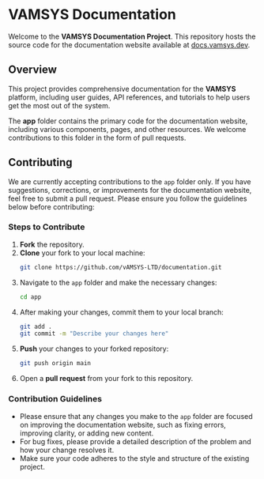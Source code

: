 # VAMSYS Documentation

Welcome to the **VAMSYS Documentation Project**. This repository hosts the source code for the documentation website available at [docs.vamsys.dev](https://docs.vamsys.dev).

## Overview

This project provides comprehensive documentation for the **VAMSYS** platform, including user guides, API references, and tutorials to help users get the most out of the system.

The **app** folder contains the primary code for the documentation website, including various components, pages, and other resources. We welcome contributions to this folder in the form of pull requests.

## Contributing

We are currently accepting contributions to the `app` folder only. If you have suggestions, corrections, or improvements for the documentation website, feel free to submit a pull request. Please ensure you follow the guidelines below before contributing:

### Steps to Contribute

1. **Fork** the repository.
2. **Clone** your fork to your local machine:
   ```bash
   git clone https://github.com/vAMSYS-LTD/documentation.git
   ```
3. Navigate to the `app` folder and make the necessary changes:
   ```bash
   cd app
   ```
4. After making your changes, commit them to your local branch:
   ```bash
   git add .
   git commit -m "Describe your changes here"
   ```
5. **Push** your changes to your forked repository:
   ```bash
   git push origin main
   ```
6. Open a **pull request** from your fork to this repository.

### Contribution Guidelines

- Please ensure that any changes you make to the `app` folder are focused on improving the documentation website, such as fixing errors, improving clarity, or adding new content.
- For bug fixes, please provide a detailed description of the problem and how your change resolves it.
- Make sure your code adheres to the style and structure of the existing project.